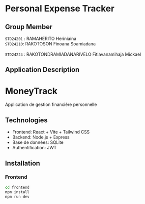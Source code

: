 # Personal Expense Tracker

## Group Member 
` STD24201 ` : RAMAHERITO Heriniaina <br>
` STD24210 `: RAKOTOSON Finoana Soamiadana <br>  
` STD24224 ` : RAKOTONDRAMIADANARIVELO Fitiavanamihaja Mickael

## Application Description 


# MoneyTrack

Application de gestion financière personnelle

## Technologies
- Frontend: React + Vite + Tailwind CSS
- Backend: Node.js + Express
- Base de données: SQLite
- Authentification: JWT

## Installation

### Frontend
```bash
cd frontend
npm install
npm run dev